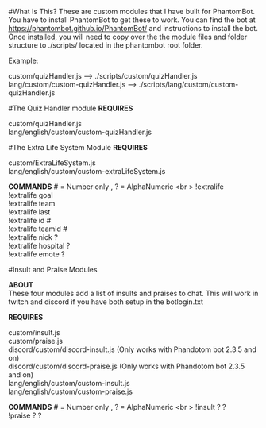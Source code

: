 #What Is This?
These are custom modules that I have built for PhantomBot.  You have to install PhantomBot to get these to work.  You can find the bot at https://phantombot.github.io/PhantomBot/ and instructions to install the bot.  Once installed, you will need to copy over the the module files and folder structure to ./scripts/ located in the phantombot root folder.  

Example: <br/>

custom/quizHandler.js --> ./scripts/custom/quizHandler.js <br/>
lang/custom/custom-quizHandler.js --> ./scripts/lang/custom/custom-quizHandler.js

#The Quiz Handler module
<b>REQUIRES</b> <br/>

custom/quizHandler.js <br/>
lang/english/custom/custom-quizHandler.js <br/>

#The Extra Life System Module
<b>REQUIRES</b> <br/>

custom/ExtraLifeSystem.js <br/>
lang/english/custom/custom-extraLifeSystem.js <br/>

<b>COMMANDS</b> # = Number only , ? = AlphaNumeric <br \>
!extralife <br/>
!extralife goal <br/>
!extralife team <br/> 
!extralife last <br/>
!extralife id # <br/>
!extralife teamid # <br/>
!extralife nick ? <br/>
!extralife hospital ? <br/>
!extralife emote ? <br/>

#Insult and Praise Modules

<b>ABOUT</b> <br/>
These four modules add a list of insults and praises to chat.  This will work in twitch and discord if you have both setup in the botlogin.txt

<b>REQUIRES</b> <br/>

custom/insult.js <br/>
custom/praise.js <br/>
discord/custom/discord-insult.js (Only works with Phandotom bot 2.3.5 and on)<br/>
discord/custom/discord-praise.js (Only works with Phandotom bot 2.3.5 and on)<br/>
lang/english/custom/custom-insult.js <br/>
lang/english/custom/custom-praise.js <br/>

<b>COMMANDS</b> # = Number only , ? = AlphaNumeric <br \>
!insult ? ? <br/>
!praise ? ? <br/>
